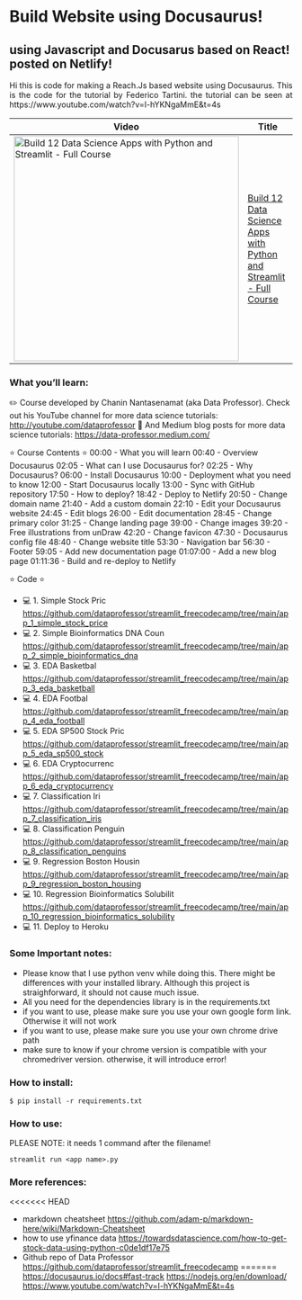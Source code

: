 # Build Website using Docusaurus!

## using Javascript and Docusarus based on React! posted on Netlify!

<p align="justify"> Hi this is code for making a Reach.Js based website using Docusaurus. This is the code for the tutorial by Federico Tartini. the tutorial can be seen at https://www.youtube.com/watch?v=I-hYKNgaMmE&t=4s

Video | Title
---|---
<a href="https://youtu.be/I-hYKNgaMmE"><img src="http://img.youtube.com/vi/I-hYKNgaMmE/0.jpg" alt="Build 12 Data Science Apps with Python and Streamlit - Full Course" title="Build and deploy a documentation website using Docusaurus 2" width="400" /></a> | [Build 12 Data Science Apps with Python and Streamlit - Full Course](https://youtu.be/I-hYKNgaMmE)

### What you’ll learn:

  ✏️ Course developed by Chanin Nantasenamat (aka Data Professor). Check out his YouTube channel for more data science tutorials: http://youtube.com/dataprofessor
🔗 And Medium blog posts for more data science tutorials: https://data-professor.medium.com/

⭐️ Course Contents ⭐️
00:00 - What you will learn
00:40 - Overview Docusaurus
02:05 - What can I use Docusaurus for?
02:25 - Why Docusaurus?
06:00 - Install Docusaurus
10:00 - Deployment what you need to know
12:00 - Start Docusaurus locally
13:00 - Sync with GitHub repository
17:50 - How to deploy?
18:42 - Deploy to Netlify
20:50 - Change domain name
21:40 - Add a custom domain
22:10 - Edit your Docusaurus website
24:45 - Edit blogs
26:00 - Edit documentation
28:45 - Change primary color
31:25 - Change landing page
39:00 - Change images
39:20 - Free illustrations from unDraw
42:20 - Change favicon
47:30 - Docusaurus config file
48:40 - Change website title
53:30 - Navigation bar
56:30 - Footer
59:05 - Add new documentation page
01:07:00 - Add a new blog page
01:11:36 - Build and re-deploy to Netlify


⭐️ Code ⭐️
- 💻 1. Simple Stock Pric
https://github.com/dataprofessor/streamlit_freecodecamp/tree/main/app_1_simple_stock_price
- 💻 2. Simple Bioinformatics DNA Coun
https://github.com/dataprofessor/streamlit_freecodecamp/tree/main/app_2_simple_bioinformatics_dna
- 💻 3. EDA Basketbal
https://github.com/dataprofessor/streamlit_freecodecamp/tree/main/app_3_eda_basketball
- 💻 4. EDA Footbal
https://github.com/dataprofessor/streamlit_freecodecamp/tree/main/app_4_eda_football
- 💻 5. EDA SP500 Stock Pric
https://github.com/dataprofessor/streamlit_freecodecamp/tree/main/app_5_eda_sp500_stock
- 💻 6. EDA Cryptocurrenc
https://github.com/dataprofessor/streamlit_freecodecamp/tree/main/app_6_eda_cryptocurrency
- 💻 7. Classification Iri
https://github.com/dataprofessor/streamlit_freecodecamp/tree/main/app_7_classification_iris
- 💻 8. Classification Penguin
https://github.com/dataprofessor/streamlit_freecodecamp/tree/main/app_8_classification_penguins
- 💻 9. Regression Boston Housin
https://github.com/dataprofessor/streamlit_freecodecamp/tree/main/app_9_regression_boston_housing
- 💻 10. Regression Bioinformatics Solubilit
https://github.com/dataprofessor/streamlit_freecodecamp/tree/main/app_10_regression_bioinformatics_solubility
- 💻 11. Deploy to Heroku


### Some Important notes:

- Please know that I use python venv while doing this. There might be differences with your installed library. Although this project is straighforward, it should not cause much issue.
- All you need for the dependencies library is in the requirements.txt
- if you want to use, please make sure you use your own google form link. Otherwise it will not work
- if you want to use, please make sure you use your own chrome drive path
- make sure to know if your chrome version is compatible with your chromedriver version. otherwise, it will introduce error! 

### How to install:

```
$ pip install -r requirements.txt
```

### How to use:

PLEASE NOTE: it needs 1 command after the filename!

```
streamlit run <app name>.py
```

### More references:

<<<<<<< HEAD
- markdown cheatsheet https://github.com/adam-p/markdown-here/wiki/Markdown-Cheatsheet
- how to use yfinance data https://towardsdatascience.com/how-to-get-stock-data-using-python-c0de1df17e75
- Github repo of Data Professor https://github.com/dataprofessor/streamlit_freecodecamp
=======
https://docusaurus.io/docs#fast-track
https://nodejs.org/en/download/
https://www.youtube.com/watch?v=I-hYKNgaMmE&t=4s
